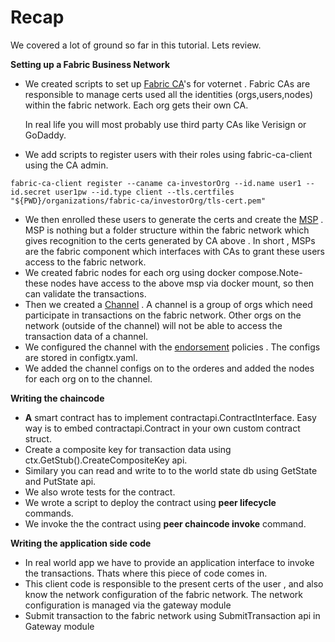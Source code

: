 # Recap

We covered a lot of ground so far in this tutorial. Lets review.

**Setting up a Fabric Business Network**

* We created scripts to set up [Fabric CA](https://hyperledger-fabric.readthedocs.io/en/release-2.0/identity/identity.html#certificate-authorities)'s for  voternet . Fabric CAs are responsible to manage certs used all the identities \(orgs,users,nodes\) within the fabric network. Each org gets their own CA.

  In real life you will most probably use third party CAs like Verisign or GoDaddy.  

* We add scripts to register users with their roles using fabric-ca-client using the CA admin.

```text
fabric-ca-client register --caname ca-investorOrg --id.name user1 --id.secret user1pw --id.type client --tls.certfiles "${PWD}/organizations/fabric-ca/investorOrg/tls-cert.pem"
```

* We then enrolled these users to generate the certs and create the [MSP](https://hyperledger-fabric.readthedocs.io/en/release-2.0/membership/membership.html) . MSP  is nothing but a folder structure within the fabric network which gives recognition to the certs generated  by CA above . In short , MSPs are the fabric component which interfaces with CAs to grant these users access to the fabric network.
* We created fabric nodes for each org using docker compose.Note-  these nodes have access to the above msp via docker mount, so then can validate the transactions.
* Then we created a [Channel](https://hyperledger-fabric.readthedocs.io/en/release-2.2/capabilities_concept.html) . A channel is a group of orgs which need participate in transactions on the fabric network. Other orgs on the network \(outside of the channel\) will not be able to access the transaction data of a channel. 
* We configured the channel with the [endorsement](https://hyperledger-fabric.readthedocs.io/en/release-2.2/developapps/endorsementpolicies.html) policies . The configs are stored in configtx.yaml.
* We added the channel configs on to the orderes and added the nodes for each org on to the channel.

**Writing the chaincode**

* **A** smart contract has to implement contractapi.ContractInterface. Easy way is to embed contractapi.Contract in your own custom contract struct.
* Create a composite key for transaction data using ctx.GetStub\(\).CreateCompositeKey api.
* Similary you can read and write to to the world state db using GetState and PutState api.
* We also wrote tests for the contract.
* We wrote a script to deploy the contract using **peer lifecycle** commands.
* We invoke the the contract using **peer chaincode invoke** command.

**Writing the application side code**

* In real world app we have to provide an application interface to invoke the transactions. Thats where this piece of code comes in.
* This client code is responsible  to the present certs of the user , and also know the network configuration of the fabric network. The network configuration is managed via the gateway module 
* Submit transaction to the fabric network using SubmitTransaction api in Gateway module

